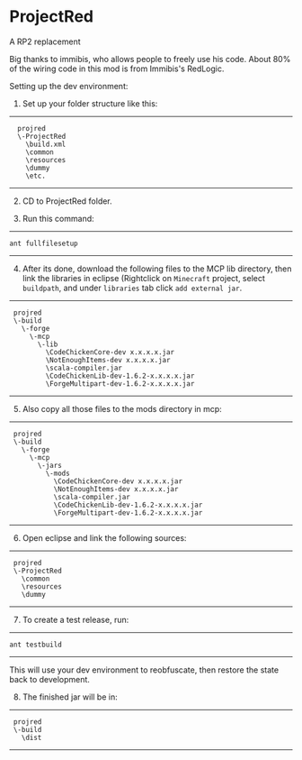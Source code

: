 ProjectRed
==========

A RP2 replacement


Big thanks to immibis, who allows people to freely use his code.  About 80% of the wiring code
in this mod is from Immibis's RedLogic.


Setting up the dev environment:

1) Set up your folder structure like this:
***
      projred
      \-ProjectRed
     	\build.xml
     	\common
       	\resources
      	\dummy
      	\etc.
***
2) CD to ProjectRed folder.

3) Run this command:
***
`ant fullfilesetup`
***
4) After its done, download the following files to the MCP lib directory, then link the libraries in eclipse (Rightclick on `Minecraft` project, select `buildpath`, and under `libraries` tab click `add external jar`.
***
     projred
     \-build
       \-forge
         \-mcp
           \-lib
             \CodeChickenCore-dev x.x.x.x.jar
             \NotEnoughItems-dev x.x.x.x.jar
             \scala-compiler.jar
             \CodeChickenLib-dev-1.6.2-x.x.x.x.jar
             \ForgeMultipart-dev-1.6.2-x.x.x.x.jar
***

5) Also copy all those files to the mods directory in mcp:
***
     projred
     \-build
       \-forge
         \-mcp
           \-jars
             \-mods
               \CodeChickenCore-dev x.x.x.x.jar
               \NotEnoughItems-dev x.x.x.x.jar
               \scala-compiler.jar
               \CodeChickenLib-dev-1.6.2-x.x.x.x.jar
               \ForgeMultipart-dev-1.6.2-x.x.x.x.jar
***

6) Open eclipse and link the following sources:
***
     projred
     \-ProjectRed
       \common
       \resources
       \dummy
***

7) To create a test release, run:
***
 `ant testbuild`
***

This will use your dev environment to reobfuscate, then restore the state back to development.

8) The finished jar will be in:
***
     projred
     \-build
       \dist
***

